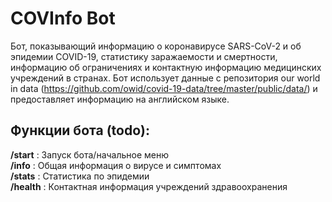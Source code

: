 # COVInfo Bot
Бот, показывающий информацию о коронавирусе SARS-CoV-2 и об эпидемии COVID-19, статистику
заражаемости и смертности, информацию об ограничениях и контактную
информацию медицинских учреждений в странах. Бот использует данные с репозитория 
our world in data (https://github.com/owid/covid-19-data/tree/master/public/data/)
и предоставляет информацию на английском языке.

## Функции бота (todo):  
**/start** : Запуск бота/начальное меню  
**/info** : Общая информация о вирусе и симптомах  
**/stats** : Статистика по эпидемии  
**/health** : Контактная информация учреждений здравоохранения  
